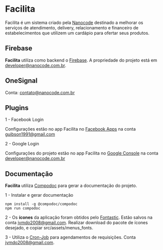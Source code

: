 # Facilita

Facilita é um sistema criado pela [Nanocode](http://www.nanocode.com.br) destinado a melhorar os serviços de atendimento, delivery, relacionamento e financeiro de estabelecimentos que utilizem um cardápio para ofertar seus produtos.

## Firebase

**Facilita** utiliza como backend o [Firebase](https://console.firebase.google.com/). A propriedade do projeto está em developer@nanocode.com.br.


## OneSignal

Conta: contato@nanocode.com.br

## Plugins

1 - Facebook Login

Configurações estão no app Facilita no [Facebook Apps](https://developers.facebook.com/apps) na conta guibson1991@gmail.com

2 - Google Login

Configurações do projeto estão no app Facilita no [Google Console](https://console.developers.google.com/) na conta developer@nanocode.com.br


## Documentação

**Facilita** utiliza [Compodoc](https://github.com/compodoc/compodoc) para gerar a documentação do projeto.

1 - Instalar e gerar documentação

```
npm install -g @compodoc/compodoc
npm run compodoc
```

2 - Os **ícones** da aplicação foram obtidos pelo [Fontastic](http://fontastic.me/). Estão salvos na conta jvmdo2008@gmail.com.
Realizar download do pacote de ícones desejado, e copiar src/assets/menus_fonts.

3 - Utiliza o [Cron-Job](https://cron-job.org/en/) para agendamentos de requisições. Conta jvmdo2008@gmail.com.
